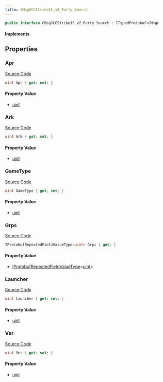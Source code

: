 ```yaml
---
title: CMsgGCCStrike15_v2_Party_Search
---
```


```csharp
public interface CMsgGCCStrike15_v2_Party_Search : ITypedProtobuf<CMsgGCCStrike15_v2_Party_Search>, INativeHandle
```

#### Implements

## Properties

### Apr

[Source Code](https://github.com/swiftly-solution/swiftlys2/blob/beta/managed/src/SwiftlyS2.Generated/Protobufs/Interfaces/CMsgGCCStrike15_v2_Party_Search.cs#L16)

```csharp
uint Apr { get; set; }
```

#### Property Value

- [uint](https://learn.microsoft.com/dotnet/api/system.uint32)

### Ark

[Source Code](https://github.com/swiftly-solution/swiftlys2/blob/beta/managed/src/SwiftlyS2.Generated/Protobufs/Interfaces/CMsgGCCStrike15_v2_Party_Search.cs#L19)

```csharp
uint Ark { get; set; }
```

#### Property Value

- [uint](https://learn.microsoft.com/dotnet/api/system.uint32)

### GameType

[Source Code](https://github.com/swiftly-solution/swiftlys2/blob/beta/managed/src/SwiftlyS2.Generated/Protobufs/Interfaces/CMsgGCCStrike15_v2_Party_Search.cs#L28)

```csharp
uint GameType { get; set; }
```

#### Property Value

- [uint](https://learn.microsoft.com/dotnet/api/system.uint32)

### Grps

[Source Code](https://github.com/swiftly-solution/swiftlys2/blob/beta/managed/src/SwiftlyS2.Generated/Protobufs/Interfaces/CMsgGCCStrike15_v2_Party_Search.cs#L22)

```csharp
IProtobufRepeatedFieldValueType<uint> Grps { get; }
```

#### Property Value

- [IProtobufRepeatedFieldValueType](/docs/api/shared/netmessages/iprotobufrepeatedfieldvaluetype-1)<[uint](https://learn.microsoft.com/dotnet/api/system.uint32)>

### Launcher

[Source Code](https://github.com/swiftly-solution/swiftlys2/blob/beta/managed/src/SwiftlyS2.Generated/Protobufs/Interfaces/CMsgGCCStrike15_v2_Party_Search.cs#L25)

```csharp
uint Launcher { get; set; }
```

#### Property Value

- [uint](https://learn.microsoft.com/dotnet/api/system.uint32)

### Ver

[Source Code](https://github.com/swiftly-solution/swiftlys2/blob/beta/managed/src/SwiftlyS2.Generated/Protobufs/Interfaces/CMsgGCCStrike15_v2_Party_Search.cs#L13)

```csharp
uint Ver { get; set; }
```

#### Property Value

- [uint](https://learn.microsoft.com/dotnet/api/system.uint32)

